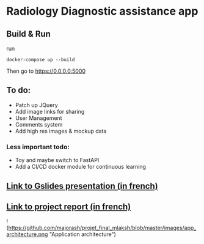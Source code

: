 # Radiology Diagnostic assistance app


## Build & Run
run 
```
docker-compose up --build
```

Then go to https://0.0.0.0:5000

## To do:

* Patch up JQuery
* Add image links for sharing
* User Management
* Comments system
* Add high res images & mockup data

### Less important todo:
* Toy and maybe switch to FastAPI
* Add a CI/CD docker module for continuous learning


## [Link to Gslides presentation (in french)](https://docs.google.com/presentation/d/188rLTshMIaedkdHaCfejhFNzJ4eDHxPF1KBv8ucjh1U/edit?usp=sharing)

## [Link to project report (in french)](https://drive.google.com/file/d/1MtActJZmqjWq1TYMTY4qeKqrS615Ts2a/view?usp=sharing)


!(https://github.com/majorash/projet_final_mlaksh/blob/master/images/app_architecture.png "Application architecture")